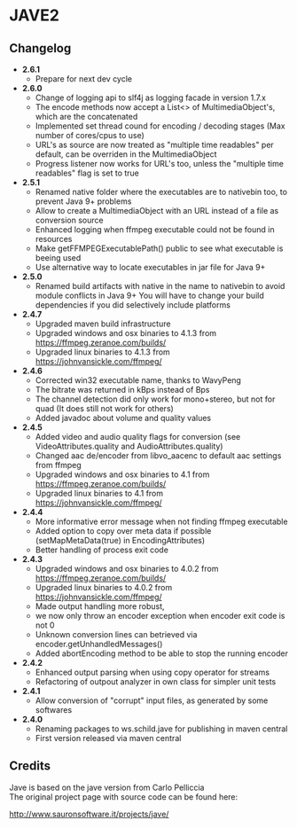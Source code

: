 # JAVE2

## Changelog
- **2.6.1** 
   - Prepare for next dev cycle
- **2.6.0** 
   - Change of logging api to slf4j as logging facade in version 1.7.x
   - The encode methods now accept a List<> of MultimediaObject's, which are the concatenated
   - Implemented set thread cound for encoding / decoding stages (Max number of cores/cpus to use)
   - URL's as source are now treated as "multiple time readables" per default, can be overriden in the MultimediaObject
   - Progress listener now works for URL's too, unless the "multiple time readables" flag is set to true
- **2.5.1** 
   - Renamed native folder where the executables are to nativebin too, to prevent Java 9+ problems
   - Allow to create a MultimediaObject with an URL instead of a file as conversion source
   - Enhanced logging when ffmpeg executable could not be found in resources
   - Make getFFMPEGExecutablePath() public to see what executable is beeing used
   - Use alternative way to locate executables in jar file for Java 9+
- **2.5.0** 
   - Renamed build artifacts with native in the name to nativebin to avoid module conflicts in Java 9+
     You will have to change your build dependencies if you did selectively include platforms
- **2.4.7** 
   - Upgraded maven build infrastructure
   - Upgraded windows and osx binaries to 4.1.3 from https://ffmpeg.zeranoe.com/builds/  
   - Upgraded linux binaries to 4.1.3 from https://johnvansickle.com/ffmpeg/  
- **2.4.6** 
   - Corrected win32 executable name, thanks to WavyPeng
   - The bitrate was returned in kBps instead of Bps
   - The channel detection did only work for mono+stereo, but not for quad (It does still not work for others)
   - Added javadoc about volume and quality values
- **2.4.5** 
   - Added video and audio quality flags for conversion (see VideoAttributes.quality and AudioAttributes.quality)
   - Changed aac de/encoder from libvo_aacenc to default aac settings from ffmpeg
   - Upgraded windows and osx binaries to 4.1 from https://ffmpeg.zeranoe.com/builds/  
   - Upgraded linux binaries to 4.1 from https://johnvansickle.com/ffmpeg/  
- **2.4.4** 
   - More informative error message when not finding ffmpeg executable
   - Added option to copy over meta data if possible (setMapMetaData(true) in EncodingAttributes)
   - Better handling of process exit code
- **2.4.3** 
   - Upgraded windows and osx binaries to 4.0.2 from https://ffmpeg.zeranoe.com/builds/  
   - Upgraded linux binaries to 4.0.2 from https://johnvansickle.com/ffmpeg/  
   - Made output handling more robust,   
   - we now only throw an encoder exception when encoder exit code is not 0  
   - Unknown conversion lines can betrieved via encoder.getUnhandledMessages()  
   - Added abortEncoding method to be able to stop the running encoder  
- **2.4.2** 
   - Enhanced output parsing when using copy operator for streams  
   - Refactoring of outpout analyzer in own class for simpler unit tests  
- **2.4.1** 
   - Allow conversion of "corrupt" input files, as generated by some softwares
- **2.4.0** 
   - Renaming packages to ws.schild.jave for publishing in maven central  
   - First version released via maven central

## Credits

Jave is based on the jave version from Carlo Pelliccia  
The original project page with source code can be found here:

http://www.sauronsoftware.it/projects/jave/
